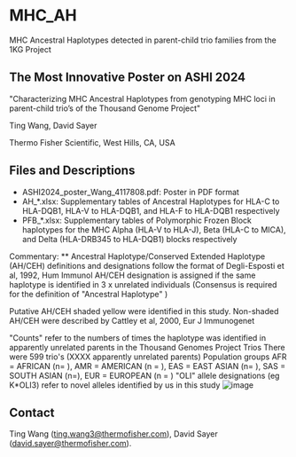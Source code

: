 # MHC_AH
MHC Ancestral Haplotypes detected in parent-child trio families from the 1KG Project

## The Most Innovative Poster on ASHI 2024
"Characterizing MHC Ancestral Haplotypes from genotyping MHC loci in parent-child trio’s of the Thousand Genome Project"

Ting Wang, David Sayer

Thermo Fisher Scientific, West Hills, CA, USA

## Files and Descriptions
* ASHI2024_poster_Wang_4117808.pdf: Poster in PDF format
* AH_*.xlsx: Supplementary tables of Ancestral Haplotypes for HLA-C to HLA-DQB1, HLA-V to HLA-DQB1, and HLA-F to HLA-DQB1 respectively
* PFB_*.xlsx: Supplementary tables of Polymorphic Frozen Block haplotypes for the MHC Alpha (HLA-V to HLA-J), Beta (HLA-C to MICA), and Delta (HLA-DRB345 to HLA-DQB1) blocks respectively

Commentary:
** Ancestral Haplotype/Conserved Extended Haplotype (AH/CEH) definitions and designations follow the format of Degli-Esposti et al, 1992, Hum Immunol
AH/CEH designation is assigned if the same haplotype is identified in 3 x unrelated individuals 
(Consensus is required for the definition of "Ancestral Haplotype" )

Putative AH/CEH shaded yellow were identified in this study. 
Non-shaded AH/CEH were described by Cattley et al, 2000, Eur J Immunogenet

"Counts" refer to the numbers of times the haplotype was identified in apparently unrelated parents in the Thousand Genomes Project Trios
There were 599 trio's (XXXX apparently unrelated parents)
Population groups AFR = AFRICAN (n= ), AMR = AMERICAN (n = ), EAS = EAST ASIAN (n= ), SAS = SOUTH ASIAN (n=), EUR = EUROPEAN (n = )
"OLI" allele designations (eg K*OLI3) refer to novel alleles identified by us in this study
![image](https://github.com/user-attachments/assets/7c3f457d-6176-47e4-a8e0-65c9603cdcca)



## Contact
Ting Wang (ting.wang3@thermofisher.com), David Sayer (david.sayer@thermofisher.com).
